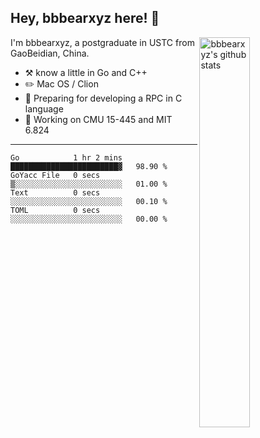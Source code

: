 ## Hey, bbbearxyz here! :wave:

<img align="right" alt="bbbearxyz's github stats" width="40%" src="https://github-readme-stats.vercel.app/api?username=bbbearxyz&show_icons=true">

I'm bbbearxyz, a postgraduate in USTC from GaoBeidian, China.

-   :hammer_and_pick:    know a little in Go and C++
-   :pencil2: Mac OS / Clion
-   :seedling: Preparing for developing a RPC in C language 
-   :thinking: Working on CMU 15-445 and MIT 6.824
---
<!--START_SECTION:waka-->

```text
Go            1 hr 2 mins     ████████████████████████▓   98.90 %
GoYacc File   0 secs          ▒░░░░░░░░░░░░░░░░░░░░░░░░   01.00 %
Text          0 secs          ░░░░░░░░░░░░░░░░░░░░░░░░░   00.10 %
TOML          0 secs          ░░░░░░░░░░░░░░░░░░░░░░░░░   00.00 %
```

<!--END_SECTION:waka-->
